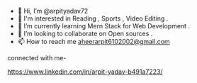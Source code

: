- 👋 Hi, I’m @arpityadav72
- 👀 I'm interested in Reading , Sports , Video Editing .
- 🌱 I’m currently learning Mern Stack for Web Development .
- 💞️ I’m looking to collaborate on Open sources .
- 📫 How to reach me aheerarpit6102002@gmail.com 

connected with me- 

https://www.linkedin.com/in/arpit-yadav-b491a7223/ 
